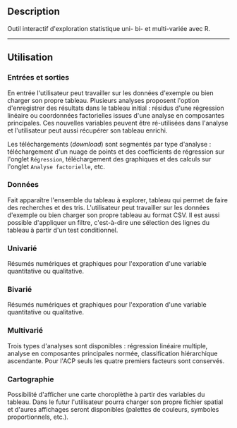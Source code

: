 ## Description
Outil interactif d'exploration statistique uni- bi- et multi-variée avec R.

---


## Utilisation

### Entrées et sorties

En entrée l'utilisateur peut travailler sur les données d'exemple ou bien charger son propre tableau. Plusieurs analyses proposent l'option d'enregistrer des résultats dans le tableau initial : résidus d'une régression linéaire ou coordonnées factorielles issues d'une analyse en composantes principales. Ces nouvelles variables peuvent être ré-utilisées dans l'analyse et l'utilisateur peut aussi récupérer son tableau enrichi.

Les téléchargements (*download*) sont segmentés par type d'analyse : téléchargement d'un nuage de points et des coefficients de régression sur l'onglet `Régression`, téléchargement des graphiques et des calculs sur l'onglet `Analyse factorielle`, etc.

### Données

Fait apparaître l'ensemble du tableau à explorer, tableau qui permet de faire des recherches et des tris. L'utilisateur peut travailler sur les données d'exemple ou bien charger son propre tableau au format CSV. Il est aussi possible d'appliquer un filtre, c'est-à-dire une sélection des lignes du tableau à partir d'un test conditionnel.

### Univarié

Résumés numériques et graphiques pour l'exporation d'une variable quantitative ou qualitative.

### Bivarié

Résumés numériques et graphiques pour l'exporation d'une variable quantitative ou qualitative.

### Multivarié

Trois types d'analyses sont disponibles : régression linéaire multiple, analyse en composantes principales normée, classification hiérarchique ascendante. Pour l'ACP seuls les quatre premiers facteurs sont conservés.

### Cartographie

Possibilité d'afficher une carte choroplèthe à partir des variables du tableau. Dans le futur l'utilisateur pourra charger son propre fichier spatial et d'aures affichages seront disponibles (palettes de couleurs, symboles proportionnels, etc.).
